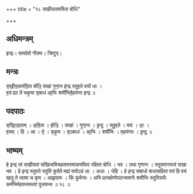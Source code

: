 +++
title = "१८ सखीयतामविता बोधि"

+++
## अधिमन्त्रम्
इन्द्रः। वामदेवो गौतमः। त्रिष्टुप्।

## मन्त्रः
स॒खी॒य॒ताम॑वि॒ता बो॑धि॒ सखा॑ गृणा॒न इ॑न्द्र स्तुव॒ते वयो॑ धाः ।  
व॒यं ह्या ते॑ चकृ॒मा स॒बाध॑ आ॒भिः शमी॑भिर्म॒हय॑न्त इन्द्र ॥

## पदपाठः
स॒खि॒ऽय॒ताम् । अ॒वि॒ता । बो॒धि॒ । सखा॑ । गृ॒णा॒नः । इ॒न्द्र॒ । स्तु॒व॒ते । वयः॑ । धाः॒ ।  
व॒यम् । हि । आ । ते॒ । च॒कृ॒म । स॒ऽबाधः॑ । आ॒भिः । शमी॑भिः । म॒हय॑न्तः । इ॒न्द्र॒ ॥

## भाष्यम्
हे इन्द्र त्वं सखीयतां सखित्वमिच्छतामस्माकमविता रक्षिता बोधि । भव । तथा गृणानः । स्तूयमानस्त्वं सखा भव । हे इन्द्र स्तुवते स्तुतिं कुर्वते मह्यं वयोऽन्नं धाः । अधाः । धेहि । हे इन्द्र सबाधो बाधासहिता वयं हि वयं खलु ते त्वामा च कृम । आह्वयामः । किं कुर्वन्तः । अभि प्रत्यक्षेणोपलभ्यमानैः शमीभिः स्तुतिरूपैः कर्मभिर्महयन्तस्त्वां पूजयन्तः ॥ १८ ॥